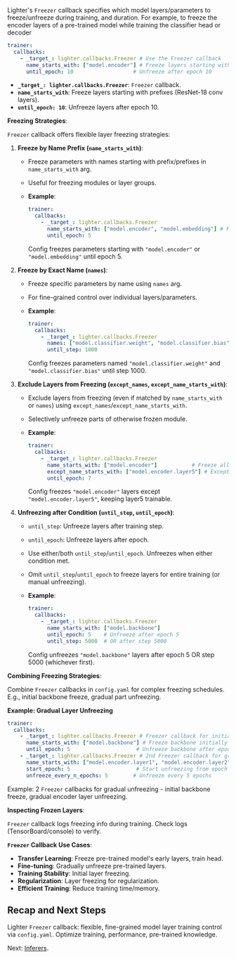 Lighter's `Freezer` callback specifies which model layers/parameters to freeze/unfreeze during training, and duration. For example, to freeze the encoder layers of a pre-trained model while training the classifier head or decoder

```yaml title="config.yaml"
trainer:
  callbacks:
    - _target_: lighter.callbacks.Freezer # Use the Freezer callback
      name_starts_with: ["model.encoder"] # Freeze layers starting with "model.encoder"
      until_epoch: 10                   # Unfreeze after epoch 10
```

*   **`_target_: lighter.callbacks.Freezer`**: `Freezer` callback.
*   **`name_starts_with`**: Freeze layers starting with prefixes (ResNet-18 conv layers).
*   **`until_epoch: 10`**: Unfreeze layers after epoch 10.

**Freezing Strategies**:

`Freezer` callback offers flexible layer freezing strategies:

1.  **Freeze by Name Prefix (`name_starts_with`)**:

    *   Freeze parameters with names starting with prefix/prefixes in `name_starts_with` arg.
    *   Useful for freezing modules or layer groups.
    *   **Example**:

        ```yaml title="config.yaml"
        trainer:
          callbacks:
            - _target_: lighter.callbacks.Freezer
              name_starts_with: ["model.encoder", "model.embedding"] # Freeze encoder/embedding layers
              until_epoch: 5
        ```

        Config freezes parameters starting with `"model.encoder"` or `"model.embedding"` until epoch 5.

2.  **Freeze by Exact Name (`names`)**:

    *   Freeze specific parameters by name using `names` arg.
    *   For fine-grained control over individual layers/parameters.
    *   **Example**:

        ```yaml title="config.yaml"
        trainer:
          callbacks:
            - _target_: lighter.callbacks.Freezer
              names: ["model.classifier.weight", "model.classifier.bias"] # Freeze classifier layer weights/bias
              until_step: 1000
        ```

        Config freezes parameters named `"model.classifier.weight"` and `"model.classifier.bias"` until step 1000.

3.  **Exclude Layers from Freezing (`except_names`, `except_name_starts_with`)**:

    *   Exclude layers from freezing (even if matched by `name_starts_with` or `names`) using `except_names`/`except_name_starts_with`.
    *   Selectively unfreeze parts of otherwise frozen module.
    *   **Example**:

        ```yaml title="config.yaml"
        trainer:
          callbacks:
            - _target_: lighter.callbacks.Freezer
              name_starts_with: ["model.encoder"]           # Freeze all encoder layers
              except_name_starts_with: ["model.encoder.layer5"] # Except "model.encoder.layer5" layers
              until_epoch: 7
        ```

        Config freezes `"model.encoder"` layers except `"model.encoder.layer5"`, keeping layer5 trainable.

4.  **Unfreezing after Condition (`until_step`, `until_epoch`)**:

    *   `until_step`: Unfreeze layers after training step.
    *   `until_epoch`: Unfreeze layers after epoch.
    *   Use either/both `until_step`/`until_epoch`. Unfreezes when either condition met.
    *   Omit `until_step`/`until_epoch` to freeze layers for entire training (or manual unfreezing).
    *   **Example**:

        ```yaml title="config.yaml"
        trainer:
          callbacks:
            - _target_: lighter.callbacks.Freezer
              name_starts_with: ["model.backbone"]
              until_epoch: 5    # Unfreeze after epoch 5
              until_step: 5000  # OR after step 5000
        ```

        Config unfreezes `"model.backbone"` layers after epoch 5 OR step 5000 (whichever first).

**Combining Freezing Strategies**:

Combine `Freezer` callbacks in `config.yaml` for complex freezing schedules. E.g., initial backbone freeze, gradual part unfreezing.

**Example: Gradual Layer Unfreezing**

```yaml title="config.yaml"
trainer:
  callbacks:
    - _target_: lighter.callbacks.Freezer # Freezer callback for initial freezing
      name_starts_with: ["model.backbone"] # Freeze backbone initially
      until_epoch: 5                     # Unfreeze backbone after epoch 5
    - _target_: lighter.callbacks.Freezer # 2nd Freezer callback for gradual unfreezing
      name_starts_with: ["model.encoder.layer1", "model.encoder.layer2"] # Gradually unfreeze layer1/layer2
      start_epoch: 5                     # Start unfreezing from epoch 5
      unfreeze_every_n_epochs: 5        # Unfreeze every 5 epochs
```

Example: 2 `Freezer` callbacks for gradual unfreezing - initial backbone freeze, gradual encoder layer unfreezing.

**Inspecting Frozen Layers**:

`Freezer` callback logs freezing info during training. Check logs (TensorBoard/console) to verify.

**`Freezer` Callback Use Cases**:

*   **Transfer Learning**: Freeze pre-trained model's early layers, train head.
*   **Fine-tuning**: Gradually unfreeze pre-trained layers.
*   **Training Stability**: Initial layer freezing.
*   **Regularization**: Layer freezing for regularization.
*   **Efficient Training**: Reduce training time/memory.

## Recap and Next Steps

Lighter `Freezer` callback: flexible, fine-grained model layer training control via `config.yaml`. Optimize training, performance, pre-trained knowledge.

Next: [Inferers](inferers.md).
